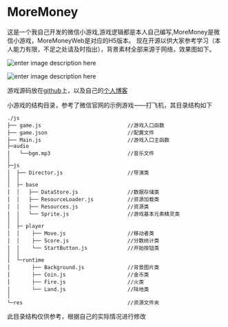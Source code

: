 # MoreMoney
这是一个我自己开发的微信小游戏,游戏逻辑都是本人自己编写,MoreMoney是微信小游戏，MoreMoneyWeb是对应的H5版本。
现在开源以供大家参考学习（本人能力有限，不足之处请及时指出），背景素材全部来源于网络，效果图如下。

![enter image description here](https://imgs.immisso.com/wechatgame/%E6%88%AA%E5%9B%BE1.png)

![enter image description here](https://imgs.immisso.com/wechatgame/%E6%88%AA%E5%9B%BE2.png)

游戏源码放在[github](https://github.com/immisso/MoreMoney)上，以及自己的[个人博客](https://www.immisso.com)


小游戏的结构目录，参考了微信官网的示例游戏——打飞机，其目录结构如下
```
./js
├── game.js                            //游戏入口函数
├── game.json                          //配置文件
├── Main.js                            //游戏入口主函数
├─audio
│   └──bgm.mp3                         //音乐文件
│      
├─js
│  ├── Director.js                     //导演类
│  │  
│  ├─ base
│  │   ├── DataStore.js                //数据存储类
│  │   ├── ResourceLoader.js           //资源加载类
│  │   ├── Resources.js                //资源类
│  │   └── Sprite.js                   //游戏基本元素精灵类
│  │      
│  ├─ player
│  │    ├── Move.js                    //移动者类
│  │    ├── Score.js                   //分数统计类
│  │    └── StartButton.js             //开始按钮类
│  │      
│  └─runtime
│       ├── Background.js              //背景图片类
│       ├── Coin.js                    //金币类
│       ├── Fire.js                    //火类
│       └── Land.js                    //陆地类
│          
└─res                                  //资源文件夹
```
此目录结构仅供参考，根据自己的实际情况进行修改






